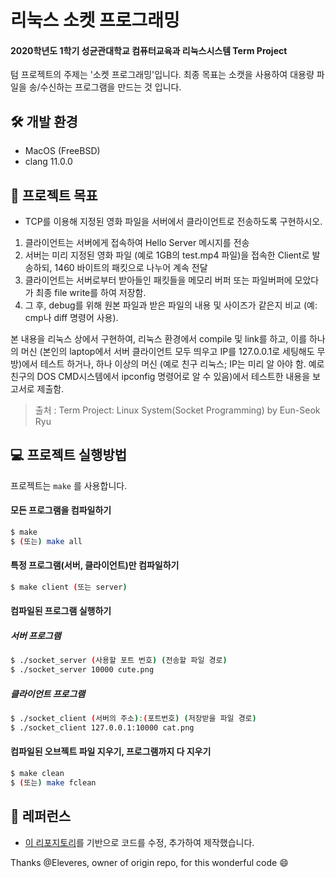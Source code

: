 # 리눅스 소켓 프로그래밍
#### 2020학년도 1학기 성균관대학교 컴퓨터교육과 리눅스시스템 Term Project

텀 프로젝트의 주제는 '소켓 프로그래밍'입니다. 최종 목표는 소캣을 사용하여 대용량 파일을 송/수신하는 프로그램을 만드는 것 입니다.

## 🛠 개발 환경

- MacOS (FreeBSD)
- clang 11.0.0

## 🎯 프로젝트 목표

- TCP를 이용해 지정된 영화 파일을 서버에서 클라이언트로 전송하도록 구현하시오.
1. 클라이언트는 서버에게 접속하여 Hello Server 메시지를 전송
2. 서버는 미리 지정된 영화 파일 (예로 1GB의 test.mp4 파일)을 접속한 Client로 발송하되, 1460 바이트의 패킷으로 나누어 계속 전달
3. 클라이언트는 서버로부터 받아들인 패킷들을 메모리 버퍼 또는 파일버퍼에 모았다가 최종 file write를 하여 저장함.
4. 그 후, debug를 위해 원본 파일과 받은 파일의 내용 및 사이즈가 같은지 비교 (예: cmp나 diff 명령어 사용).

본 내용을 리눅스 상에서 구현하여, 리눅스 환경에서 compile 및 link를 하고, 이를 하나의 머신 (본인의 laptop에서 서버 클라이언트 모두 띄우고 IP를 127.0.0.1로 세팅해도 무방)에서 테스트 하거나, 하나 이상의 머신 (예로 친구 리눅스; IP는 미리 알 아야 함. 예로 친구의 DOS CMD시스템에서 ipconfig 명령어로 알 수 있음)에서 테스트한 내용을 보고서로 제출함.

> 출처 : Term Project: Linux System(Socket Programming) by Eun-Seok Ryu

## 💻 프로젝트 실행방법
프로젝트는 `make` 를 사용합니다.

#### 모든 프로그램을 컴파일하기

```bash
$ make
$ (또는) make all
```

#### 특정 프로그램(서버, 클라이언트)만 컴파일하기

```bash
$ make client (또는 server)
```

#### 컴파일된 프로그램 실행하기
##### 서버 프로그램
```bash
$ ./socket_server (사용할 포트 번호) (전송할 파일 경로)
$ ./socket_server 10000 cute.png
```
##### 클라이언트 프로그램
```bash
$ ./socket_client (서버의 주소):(포트번호) (저장받을 파일 경로)
$ ./socket_client 127.0.0.1:10000 cat.png
```

#### 컴파일된 오브젝트 파일 지우기, 프로그램까지 다 지우기

```bash
$ make clean
$ (또는) make fclean
```

## 📒 레퍼런스

- [이 리포지토리](https://github.com/Eleveres/simple_sockets)를 기반으로 코드를 수정, 추가하여 제작했습니다.

Thanks @Eleveres, owner of origin repo, for this wonderful code 😄

